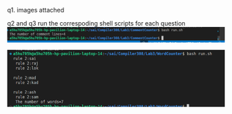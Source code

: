 

q1. images attached

q2 and q3 run the correspoding shell scripts for each question
![alt text](CommentCounter/comments.png)


![alt text](WordCounter/words.png)


